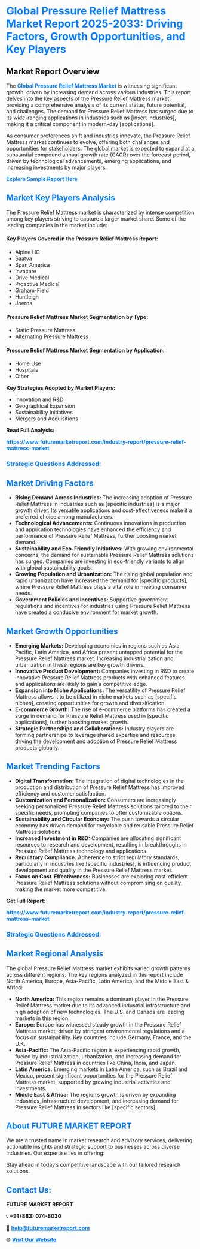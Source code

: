 <h1 style="color: #007BFF;">Global Pressure Relief Mattress Market Report 2025-2033: Driving Factors, Growth Opportunities, and Key Players</h1>

<section id="overview">
<h2>Market Report Overview</h2>
<p>The <a href="https://www.futuremarketreport.com/industry-report/pressure-relief-mattress-market" style="color: #007BFF; text-decoration: none;"><strong>Global Pressure Relief Mattress Market</strong></a> is witnessing significant growth, driven by increasing demand across various industries. This report delves into the key aspects of the Pressure Relief Mattress market, providing a comprehensive analysis of its current status, future potential, and challenges. The demand for Pressure Relief Mattress has surged due to its wide-ranging applications in industries such as [insert industries], making it a critical component in modern-day [applications].</p>
<p>As consumer preferences shift and industries innovate, the Pressure Relief Mattress market continues to evolve, offering both challenges and opportunities for stakeholders. The global market is expected to expand at a substantial compound annual growth rate (CAGR) over the forecast period, driven by technological advancements, emerging applications, and increasing investments by major players.</p>
</section>

<section id="overview">
<p><a href="https://www.futuremarketreport.com/request-sample/reportId=104849" style="color: #007BFF; text-decoration: none;"><strong>Explore Sample Report Here</strong></a></p>
</section>

<section id="key-players">
<h2 style="color: #007BFF;">Market Key Players Analysis</h2>
<p>The Pressure Relief Mattress market is characterized by intense competition among key players striving to capture a larger market share. Some of the leading companies in the market include:</p>
<h4>Key Players Covered in the Pressure Relief Mattress Report:</h4>
<ul><li>Alpine HC</li><li>Saatva</li><li>Span America</li><li>Invacare</li><li>Drive Medical</li><li>Proactive Medical</li><li>Graham-Field</li><li>Huntleigh</li><li>Joerns</li></ul>
<h4>Pressure Relief Mattress Market Segmentation by Type:</h4>
<ul><li>Static Pressure Mattress</li><li>Alternating Pressure Mattress</li></ul>

<h4>Pressure Relief Mattress Market Segmentation by Application:</h4>
<ul><li>Home Use</li><li>Hospitals</li><li>Other</li></ul>
<p><strong>Key Strategies Adopted by Market Players:</strong></p>
<ul>
<li>Innovation and R&D</li>
<li>Geographical Expansion</li>
<li>Sustainability Initiatives</li>
<li>Mergers and Acquisitions</li>
</ul>
</section>

<section>
<p><strong>Read Full Analysis: </strong></p><a href="https://www.futuremarketreport.com/industry-report/pressure-relief-mattress-market" style="color: #007BFF; text-decoration: none;"><strong>https://www.futuremarketreport.com/industry-report/pressure-relief-mattress-market</strong></a>
<h3 style="color: #007BFF;">Strategic Questions Addressed:</h3>
</section>

<section id="driving-factors">
<h2 style="color: #007BFF;">Market Driving Factors</h2>
<ul>
<li><strong>Rising Demand Across Industries:</strong> The increasing adoption of Pressure Relief Mattress in industries such as [specific industries] is a major growth driver. Its versatile applications and cost-effectiveness make it a preferred choice among manufacturers.</li>
<li><strong>Technological Advancements:</strong> Continuous innovations in production and application technologies have enhanced the efficiency and performance of Pressure Relief Mattress, further boosting market demand.</li>
<li><strong>Sustainability and Eco-Friendly Initiatives:</strong> With growing environmental concerns, the demand for sustainable Pressure Relief Mattress solutions has surged. Companies are investing in eco-friendly variants to align with global sustainability goals.</li>
<li><strong>Growing Population and Urbanization:</strong> The rising global population and rapid urbanization have increased the demand for [specific products], where Pressure Relief Mattress plays a vital role in meeting consumer needs.</li>
<li><strong>Government Policies and Incentives:</strong> Supportive government regulations and incentives for industries using Pressure Relief Mattress have created a conducive environment for market growth.</li>
</ul>
</section>

<section id="growth-opportunities">
<h2 style="color: #007BFF;">Market Growth Opportunities</h2>
<ul>
<li><strong>Emerging Markets:</strong> Developing economies in regions such as Asia-Pacific, Latin America, and Africa present untapped potential for the Pressure Relief Mattress market. Increasing industrialization and urbanization in these regions are key growth drivers.</li>
<li><strong>Innovative Product Development:</strong> Companies investing in R&D to create innovative Pressure Relief Mattress products with enhanced features and applications are likely to gain a competitive edge.</li>
<li><strong>Expansion into Niche Applications:</strong> The versatility of Pressure Relief Mattress allows it to be utilized in niche markets such as [specific niches], creating opportunities for growth and diversification.</li>
<li><strong>E-commerce Growth:</strong> The rise of e-commerce platforms has created a surge in demand for Pressure Relief Mattress used in [specific applications], further boosting market growth.</li>
<li><strong>Strategic Partnerships and Collaborations:</strong> Industry players are forming partnerships to leverage shared expertise and resources, driving the development and adoption of Pressure Relief Mattress products globally.</li>
</ul>
</section>

<section id="trending-factors">
<h2 style="color: #007BFF;">Market Trending Factors</h2>
<ul>
<li><strong>Digital Transformation:</strong> The integration of digital technologies in the production and distribution of Pressure Relief Mattress has improved efficiency and customer satisfaction.</li>
<li><strong>Customization and Personalization:</strong> Consumers are increasingly seeking personalized Pressure Relief Mattress solutions tailored to their specific needs, prompting companies to offer customizable options.</li>
<li><strong>Sustainability and Circular Economy:</strong> The push towards a circular economy has driven demand for recyclable and reusable Pressure Relief Mattress solutions.</li>
<li><strong>Increased Investment in R&D:</strong> Companies are allocating significant resources to research and development, resulting in breakthroughs in Pressure Relief Mattress technology and applications.</li>
<li><strong>Regulatory Compliance:</strong> Adherence to strict regulatory standards, particularly in industries like [specific industries], is influencing product development and quality in the Pressure Relief Mattress market.</li>
<li><strong>Focus on Cost-Effectiveness:</strong> Businesses are exploring cost-efficient Pressure Relief Mattress solutions without compromising on quality, making the market more competitive.</li>
</ul>
</section>

<section>
<p><strong>Get Full Report: </strong></p><a href="https://www.futuremarketreport.com/industry-report/pressure-relief-mattress-market" style="color: #007BFF; text-decoration: none;"><strong>https://www.futuremarketreport.com/industry-report/pressure-relief-mattress-market</strong></a>
<h3 style="color: #007BFF;">Strategic Questions Addressed:</h3>
</section>


<section id="regional-analysis">
<h2 style="color: #007BFF;">Market Regional Analysis</h2>
<p>The global Pressure Relief Mattress market exhibits varied growth patterns across different regions. The key regions analyzed in this report include North America, Europe, Asia-Pacific, Latin America, and the Middle East & Africa:</p>
<ul>
<li><strong>North America:</strong> This region remains a dominant player in the Pressure Relief Mattress market due to its advanced industrial infrastructure and high adoption of new technologies. The U.S. and Canada are leading markets in this region.</li>
<li><strong>Europe:</strong> Europe has witnessed steady growth in the Pressure Relief Mattress market, driven by stringent environmental regulations and a focus on sustainability. Key countries include Germany, France, and the U.K.</li>
<li><strong>Asia-Pacific:</strong> The Asia-Pacific region is experiencing rapid growth, fueled by industrialization, urbanization, and increasing demand for Pressure Relief Mattress in countries like China, India, and Japan.</li>
<li><strong>Latin America:</strong> Emerging markets in Latin America, such as Brazil and Mexico, present significant opportunities for the Pressure Relief Mattress market, supported by growing industrial activities and investments.</li>
<li><strong>Middle East & Africa:</strong> The region’s growth is driven by expanding industries, infrastructure development, and increasing demand for Pressure Relief Mattress in sectors like [specific sectors].</li>
</ul>
</section>

<footer>
<h2 style="color: #007BFF;">About FUTURE MARKET REPORT</h2>
<p>We are a trusted name in market research and advisory services, delivering actionable insights and strategic support to businesses across diverse industries. Our expertise lies in offering:</p>

<p>Stay ahead in today’s competitive landscape with our tailored research solutions.</p>

<h2 style="color: #007BFF;">Contact Us:</h2>
<p><strong>FUTURE MARKET REPORT</strong></p>
<p>📞 <strong>+91 (883) 074-8030</strong></p>
<p>📧 <strong><a href="mailto:help@futuremarketreport.com" style="color: #007BFF;">help@futuremarketreport.com</a></strong></p>
<p>🌐 <strong><a href="https://www.futuremarketreport.com/" style="color: #007BFF;">Visit Our Website</a></strong></p>
</footer>